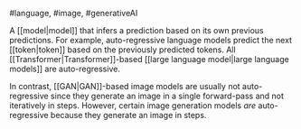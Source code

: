 #language, #image, #generativeAI

A [[model|model]] that infers a prediction based on its own previous
predictions. For example, auto-regressive language models predict the next
[[token|token]] based on the previously predicted tokens.
All [[Transformer|Transformer]]-based
[[large language model|large language models]] are auto-regressive.

In contrast, [[GAN|GAN]]-based image models are usually not auto-regressive
since they generate an image in a single forward-pass and not iteratively in
steps. However, certain image generation models <em>are</em> auto-regressive because
they generate an image in steps.

